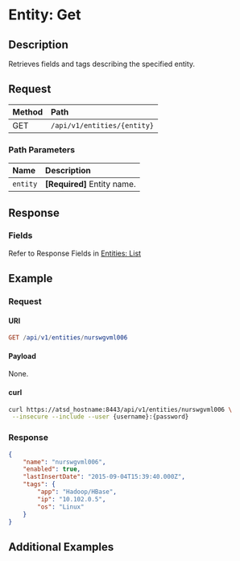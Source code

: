 # Entity: Get

## Description

Retrieves fields and tags describing the specified entity.

## Request

| **Method** | **Path** |
|:---|:---|
| GET | `/api/v1/entities/{entity}` |

### Path Parameters

| **Name** | **Description** |
|:---|:---|
| `entity` | **[Required]** Entity name. |

## Response

### Fields

Refer to Response Fields in [Entities: List](list.md#fields)

## Example

### Request

#### URI

```elm
GET /api/v1/entities/nurswgvml006
```

#### Payload

None.

#### curl

```bash
curl https://atsd_hostname:8443/api/v1/entities/nurswgvml006 \
 --insecure --include --user {username}:{password}
```

### Response

```json
{
    "name": "nurswgvml006",
    "enabled": true,
    "lastInsertDate": "2015-09-04T15:39:40.000Z",
    "tags": {
        "app": "Hadoop/HBase",
        "ip": "10.102.0.5",
        "os": "Linux"
    }
}
```

## Additional Examples
